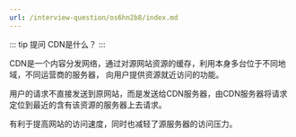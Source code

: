 ```yaml
---
url: /interview-question/os6hn2b8/index.md
---
```

::: tip 提问
CDN是什么？
:::

CDN是一个内容分发网络，通过对源网站资源的缓存，利用本身多台位于不同地域，不同运营商的服务器，
向用户提供资源就近访问的功能。

用户的请求不直接发送到原网站，而是发送给CDN服务器，由CDN服务器将请求定位到最近的含有该资源的服务器上去请求。

有利于提高网站的访问速度，同时也减轻了源服务器的访问压力。
